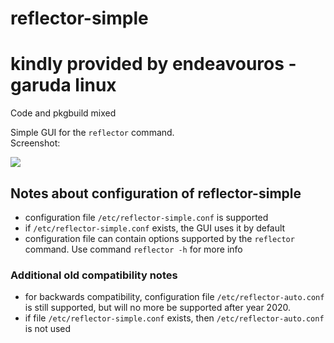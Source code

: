 # reflector-simple

# kindly provided by endeavouros - garuda linux

Code and pkgbuild mixed

Simple GUI for the `reflector` command.<br>
Screenshot:<br>

![](reflector-simple.png)

## Notes about configuration of reflector-simple

- configuration file `/etc/reflector-simple.conf` is supported
- if `/etc/reflector-simple.conf` exists, the GUI uses it by default
- configuration file can contain options supported by the `reflector` command. Use command `reflector -h` for more info

### Additional old compatibility notes
- for backwards compatibility, configuration file `/etc/reflector-auto.conf` is still supported, but will no more be supported after year 2020.
- if file `/etc/reflector-simple.conf` exists, then `/etc/reflector-auto.conf` is not used
